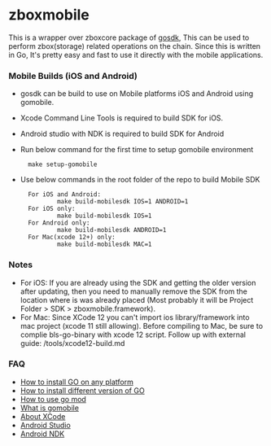 # zboxmobile

This is a wrapper over zboxcore package of [gosdk](https://github.com/0chain/gosdk), This can be used to perform zbox(storage) related operations on the chain.
Since this is written in Go, It's pretty easy and fast to use it directly with the mobile applications.

### Mobile Builds (iOS and Android) ###
- gosdk can be build to use on Mobile platforms iOS and Android using gomobile.
- Xcode Command Line Tools is required to build SDK for iOS.
- Android studio with NDK is required to build SDK for Android
- Run below command for the first time to setup gomobile environment

        make setup-gomobile

- Use below commands in the root folder of the repo to build Mobile SDK

        For iOS and Android:
                make build-mobilesdk IOS=1 ANDROID=1
        For iOS only:
                make build-mobilesdk IOS=1
        For Android only:
                make build-mobilesdk ANDROID=1
        For Mac(xcode 12+) only:
                make build-mobilesdk MAC=1

### Notes
- For iOS: If you are already using the SDK and  getting the older version after updating, then you need to manually remove the SDK from the location where is was already placed (Most probably it will be Project Folder > SDK > zboxmobile.framework).
- For Mac: Since XCode 12 you can't import ios library/framework into mac project (xcode 11 still allowing). Before compiling to Mac, be sure to complie bls-go-binary with xcode 12 script. Follow up with external guide: /tools/xcode12-build.md

### FAQ ###

- [How to install GO on any platform](https://golang.org/doc/install)
- [How to install different version of GO](https://golang.org/doc/install#extra_versions)
- [How to use go mod](https://blog.golang.org/using-go-modules)
- [What is gomobile](https://godoc.org/golang.org/x/mobile/cmd/gomobile)
- [About XCode](https://developer.apple.com/xcode/)
- [Android Studio](https://developer.android.com/studio)
- [Android NDK](https://developer.android.com/ndk/)